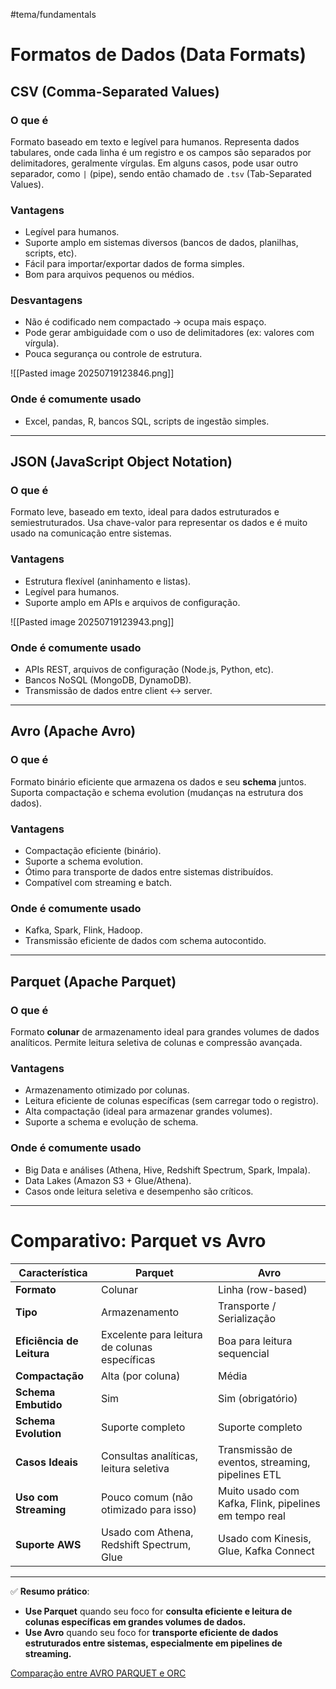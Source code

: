 #tema/fundamentals

# Formatos de Dados (Data Formats)

## CSV (Comma-Separated Values)

### O que é
Formato baseado em texto e legível para humanos. Representa dados tabulares, onde cada linha é um registro e os campos são separados por delimitadores, geralmente vírgulas. Em alguns casos, pode usar outro separador, como `|` (pipe), sendo então chamado de `.tsv` (Tab-Separated Values).

### Vantagens
- Legível para humanos.
- Suporte amplo em sistemas diversos (bancos de dados, planilhas, scripts, etc).
- Fácil para importar/exportar dados de forma simples.
- Bom para arquivos pequenos ou médios.

### Desvantagens
- Não é codificado nem compactado → ocupa mais espaço.
- Pode gerar ambiguidade com o uso de delimitadores (ex: valores com vírgula).
- Pouca segurança ou controle de estrutura.

![[Pasted image 20250719123846.png]]
### Onde é comumente usado
- Excel, pandas, R, bancos SQL, scripts de ingestão simples.

---

## JSON (JavaScript Object Notation)

### O que é
Formato leve, baseado em texto, ideal para dados estruturados e semiestruturados. Usa chave-valor para representar os dados e é muito usado na comunicação entre sistemas.

### Vantagens
- Estrutura flexível (aninhamento e listas).
- Legível para humanos.
- Suporte amplo em APIs e arquivos de configuração.

![[Pasted image 20250719123943.png]]

### Onde é comumente usado
- APIs REST, arquivos de configuração (Node.js, Python, etc).
- Bancos NoSQL (MongoDB, DynamoDB).
- Transmissão de dados entre client ↔ server.

---

## Avro (Apache Avro)

### O que é
Formato binário eficiente que armazena os dados e seu **schema** juntos. Suporta compactação e schema evolution (mudanças na estrutura dos dados).

### Vantagens
- Compactação eficiente (binário).
- Suporte a schema evolution.
- Ótimo para transporte de dados entre sistemas distribuídos.
- Compatível com streaming e batch.

### Onde é comumente usado
- Kafka, Spark, Flink, Hadoop.
- Transmissão eficiente de dados com schema autocontido.

---

## Parquet (Apache Parquet)

### O que é
Formato **colunar** de armazenamento ideal para grandes volumes de dados analíticos. Permite leitura seletiva de colunas e compressão avançada.

### Vantagens
- Armazenamento otimizado por colunas.
- Leitura eficiente de colunas específicas (sem carregar todo o registro).
- Alta compactação (ideal para armazenar grandes volumes).
- Suporte a schema e evolução de schema.

### Onde é comumente usado
- Big Data e análises (Athena, Hive, Redshift Spectrum, Spark, Impala).
- Data Lakes (Amazon S3 + Glue/Athena).
- Casos onde leitura seletiva e desempenho são críticos.

---

# Comparativo: Parquet vs Avro

| Característica            | **Parquet**                                         | **Avro**                                           |
|--------------------------|------------------------------------------------------|----------------------------------------------------|
| **Formato**              | Colunar                                             | Linha (row-based)                                 |
| **Tipo**                 | Armazenamento                                       | Transporte / Serialização                         |
| **Eficiência de Leitura**| Excelente para leitura de colunas específicas       | Boa para leitura sequencial                       |
| **Compactação**          | Alta (por coluna)                                   | Média                                              |
| **Schema Embutido**      | Sim                                                 | Sim (obrigatório)                                 |
| **Schema Evolution**     | Suporte completo                                    | Suporte completo                                   |
| **Casos Ideais**         | Consultas analíticas, leitura seletiva              | Transmissão de eventos, streaming, pipelines ETL  |
| **Uso com Streaming**    | Pouco comum (não otimizado para isso)               | Muito usado com Kafka, Flink, pipelines em tempo real |
| **Suporte AWS**          | Usado com Athena, Redshift Spectrum, Glue           | Usado com Kinesis, Glue, Kafka Connect            |

---

✅ **Resumo prático**:

- **Use Parquet** quando seu foco for **consulta eficiente e leitura de colunas específicas em grandes volumes de dados.**
- **Use Avro** quando seu foco for **transporte eficiente de dados estruturados entre sistemas, especialmente em pipelines de streaming.**

[Comparação entre AVRO PARQUET e ORC](https://medium.com/@ganeshnv0/avro-parquet-and-orc-file-format-comparison-ff776d375c7e)
